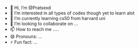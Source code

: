 - 👋 Hi, I’m @Pratsexd
- 👀 I’m interested in all types of codes though yet to learn alot
- 🌱 I’m currently learning cs50 from harvard uni
- 💞️ I’m looking to collaborate on ...
- 📫 How to reach me ..... 
- 😄 Pronouns: ...
- ⚡ Fun fact: ...

<!---
Pratsexd/Pratsexd is a ✨ special ✨ repository because its `README.md` (this file) appears on your GitHub profile.
You can click the Preview link to take a look at your changes.
--->
